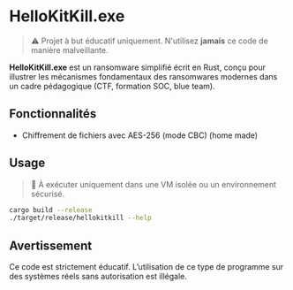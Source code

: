 # HelloKitKill.exe

> ⚠️ Projet à but éducatif uniquement. N'utilisez **jamais** ce code de manière malveillante.

**HelloKitKill.exe** est un ransomware simplifié écrit en Rust, conçu pour illustrer les mécanismes fondamentaux des ransomwares modernes dans un cadre pédagogique (CTF, formation SOC, blue team).

## Fonctionnalités

- Chiffrement de fichiers avec AES-256 (mode CBC) (home made)

## Usage

> 🧪 À exécuter uniquement dans une VM isolée ou un environnement sécurisé.


```bash
cargo build --release
./target/release/hellokitkill --help
```

## Avertissement

Ce code est strictement éducatif. L’utilisation de ce type de programme sur des systèmes réels sans autorisation est illégale.